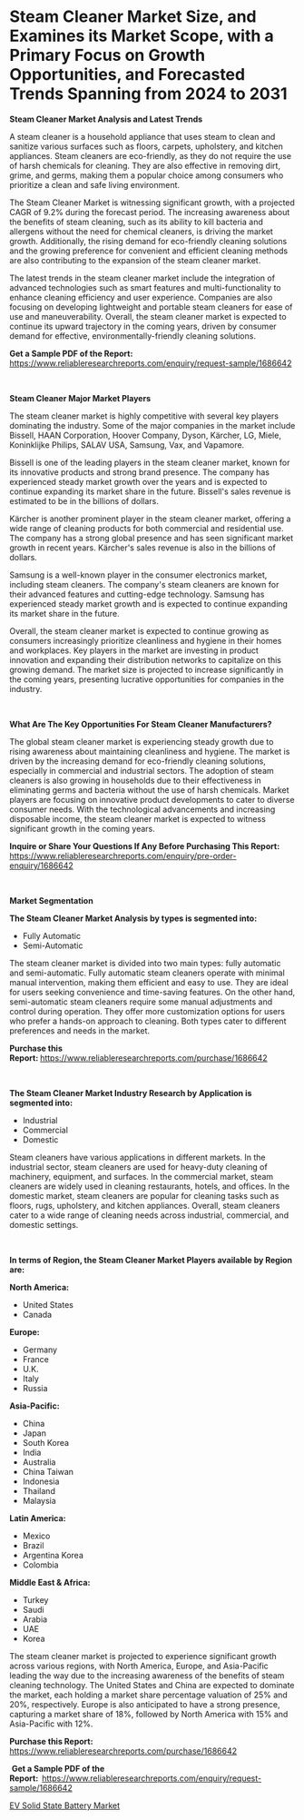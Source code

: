 <p><h1>Steam Cleaner Market Size, and Examines its Market Scope, with a Primary Focus on Growth Opportunities, and Forecasted Trends Spanning from 2024 to 2031</h1></p><p><strong>Steam Cleaner Market Analysis and Latest Trends</strong></p>
<p><p>A steam cleaner is a household appliance that uses steam to clean and sanitize various surfaces such as floors, carpets, upholstery, and kitchen appliances. Steam cleaners are eco-friendly, as they do not require the use of harsh chemicals for cleaning. They are also effective in removing dirt, grime, and germs, making them a popular choice among consumers who prioritize a clean and safe living environment.</p><p>The Steam Cleaner Market is witnessing significant growth, with a projected CAGR of 9.2% during the forecast period. The increasing awareness about the benefits of steam cleaning, such as its ability to kill bacteria and allergens without the need for chemical cleaners, is driving the market growth. Additionally, the rising demand for eco-friendly cleaning solutions and the growing preference for convenient and efficient cleaning methods are also contributing to the expansion of the steam cleaner market.</p><p>The latest trends in the steam cleaner market include the integration of advanced technologies such as smart features and multi-functionality to enhance cleaning efficiency and user experience. Companies are also focusing on developing lightweight and portable steam cleaners for ease of use and maneuverability. Overall, the steam cleaner market is expected to continue its upward trajectory in the coming years, driven by consumer demand for effective, environmentally-friendly cleaning solutions.</p></p>
<p><strong>Get a Sample PDF of the Report:&nbsp;</strong> <a href="https://www.reliableresearchreports.com/enquiry/request-sample/1686642">https://www.reliableresearchreports.com/enquiry/request-sample/1686642</a></p>
<p>&nbsp;</p>
<p><strong>Steam Cleaner Major Market Players</strong></p>
<p><p>The steam cleaner market is highly competitive with several key players dominating the industry. Some of the major companies in the market include Bissell, HAAN Corporation, Hoover Company, Dyson, Kärcher, LG, Miele, Koninklijke Philips, SALAV USA, Samsung, Vax, and Vapamore.</p><p>Bissell is one of the leading players in the steam cleaner market, known for its innovative products and strong brand presence. The company has experienced steady market growth over the years and is expected to continue expanding its market share in the future. Bissell's sales revenue is estimated to be in the billions of dollars.</p><p>Kärcher is another prominent player in the steam cleaner market, offering a wide range of cleaning products for both commercial and residential use. The company has a strong global presence and has seen significant market growth in recent years. Kärcher's sales revenue is also in the billions of dollars.</p><p>Samsung is a well-known player in the consumer electronics market, including steam cleaners. The company's steam cleaners are known for their advanced features and cutting-edge technology. Samsung has experienced steady market growth and is expected to continue expanding its market share in the future.</p><p>Overall, the steam cleaner market is expected to continue growing as consumers increasingly prioritize cleanliness and hygiene in their homes and workplaces. Key players in the market are investing in product innovation and expanding their distribution networks to capitalize on this growing demand. The market size is projected to increase significantly in the coming years, presenting lucrative opportunities for companies in the industry.</p></p>
<p>&nbsp;</p>
<p><strong>What Are The Key Opportunities For Steam Cleaner Manufacturers?</strong></p>
<p><p>The global steam cleaner market is experiencing steady growth due to rising awareness about maintaining cleanliness and hygiene. The market is driven by the increasing demand for eco-friendly cleaning solutions, especially in commercial and industrial sectors. The adoption of steam cleaners is also growing in households due to their effectiveness in eliminating germs and bacteria without the use of harsh chemicals. Market players are focusing on innovative product developments to cater to diverse consumer needs. With the technological advancements and increasing disposable income, the steam cleaner market is expected to witness significant growth in the coming years.</p></p>
<p><strong>Inquire or Share Your Questions If Any Before Purchasing This Report:</strong> <a href="https://www.reliableresearchreports.com/enquiry/pre-order-enquiry/1686642">https://www.reliableresearchreports.com/enquiry/pre-order-enquiry/1686642</a></p>
<p>&nbsp;</p>
<p><strong>Market Segmentation</strong></p>
<p><strong>The Steam Cleaner Market Analysis by types is segmented into:</strong></p>
<p><ul><li>Fully Automatic</li><li>Semi-Automatic</li></ul></p>
<p><p>The steam cleaner market is divided into two main types: fully automatic and semi-automatic. Fully automatic steam cleaners operate with minimal manual intervention, making them efficient and easy to use. They are ideal for users seeking convenience and time-saving features. On the other hand, semi-automatic steam cleaners require some manual adjustments and control during operation. They offer more customization options for users who prefer a hands-on approach to cleaning. Both types cater to different preferences and needs in the market.</p></p>
<p><strong>Purchase this Report:&nbsp;</strong><a href="https://www.reliableresearchreports.com/purchase/1686642">https://www.reliableresearchreports.com/purchase/1686642</a></p>
<p>&nbsp;</p>
<p><strong>The Steam Cleaner Market Industry Research by Application is segmented into:</strong></p>
<p><ul><li>Industrial</li><li>Commercial</li><li>Domestic</li></ul></p>
<p><p>Steam cleaners have various applications in different markets. In the industrial sector, steam cleaners are used for heavy-duty cleaning of machinery, equipment, and surfaces. In the commercial market, steam cleaners are widely used in cleaning restaurants, hotels, and offices. In the domestic market, steam cleaners are popular for cleaning tasks such as floors, rugs, upholstery, and kitchen appliances. Overall, steam cleaners cater to a wide range of cleaning needs across industrial, commercial, and domestic settings.</p></p>
<p>&nbsp;</p>
<p><strong>In terms of Region, the Steam Cleaner Market Players available by Region are:</strong></p>
<p>
    <p> <strong> North America: </strong>
        <ul>
            <li>United States</li>
            <li>Canada</li>
        </ul>
        </p> 
    <p> <strong> Europe: </strong>
        <ul>
            <li>Germany</li>
            <li>France</li>
            <li>U.K.</li>
            <li>Italy</li>
            <li>Russia</li>
        </ul>
        </p> 
    <p> <strong> Asia-Pacific: </strong>
        <ul>
            <li>China</li>
            <li>Japan</li>
            <li>South Korea</li>
            <li>India</li>
            <li>Australia</li>
            <li>China Taiwan</li>
            <li>Indonesia</li>
            <li>Thailand</li>
            <li>Malaysia</li>
        </ul>
        </p> 
    <p> <strong> Latin America: </strong>
        <ul>
            <li>Mexico</li>
            <li>Brazil</li>
            <li>Argentina Korea</li>
            <li>Colombia</li>
        </ul>
        </p> 
    <p> <strong> Middle East & Africa: </strong>
        <ul>
            <li>Turkey</li>
            <li>Saudi</li>
            <li>Arabia</li>
            <li>UAE</li>
            <li>Korea</li>
        </ul>
    </p>
    </p>
<p><p>The steam cleaner market is projected to experience significant growth across various regions, with North America, Europe, and Asia-Pacific leading the way due to the increasing awareness of the benefits of steam cleaning technology. The United States and China are expected to dominate the market, each holding a market share percentage valuation of 25% and 20%, respectively. Europe is also anticipated to have a strong presence, capturing a market share of 18%, followed by North America with 15% and Asia-Pacific with 12%.</p></p>
<p><strong>Purchase this Report: </strong><a href="https://www.reliableresearchreports.com/purchase/1686642">https://www.reliableresearchreports.com/purchase/1686642</a></p>
<p>&nbsp;<strong>Get a Sample PDF of the Report:&nbsp;&nbsp;</strong><a href="https://www.reliableresearchreports.com/enquiry/request-sample/1686642">https://www.reliableresearchreports.com/enquiry/request-sample/1686642</a></p>
<p><strong></strong></p>
<p><p><a href="https://noble-drawer-34c.notion.site/EV-Solid-State-Battery-Market-Size-Growth-and-Forecast-from-2024-2031-e739d35cf889401abf3bf318e68f9fc8">EV Solid State Battery Market</a></p></p>